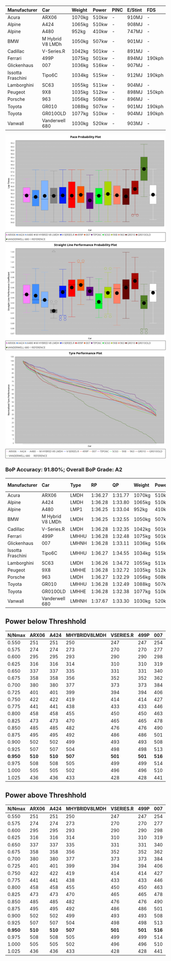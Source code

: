|Manufacturer|Car|Weight|Power|PINC|E/Stint|FDS|
|:-|:-|:-|:-|:-|:-|:-|
|Acura|ARX06|1070kg|510kw|-|910MJ|-|
|Alpine|A424|1065kg|510kw|-|908MJ|-|
|Alpine|A480|952kg|410kw|-|747MJ|-|
|BMW|M Hybrid V8 LMDh|1050kg|507kw|-|901MJ|-|
|Cadillac|V-Series.R|1042kg|501kw|-|891MJ|-|
|Ferrari|499P|1075kg|501kw|-|894MJ|190kph|
|Glickenhaus|007|1036kg|516kw|-|907MJ|-|
|Issotta Fraschini|Tipo6C|1034kg|515kw|-|912MJ|190kph|
|Lamborghini|SC63|1055kg|511kw|-|904MJ|-|
|Peugeot|9X8|1035kg|512kw|-|898MJ|150kph|
|Porsche|963|1056kg|508kw|-|896MJ|-|
|Toyota|GR010|1088kg|507kw|-|901MJ|190kph|
|Toyota|GR010OLD|1077kg|510kw|-|904MJ|190kph|
|Vanwall|Vanderwell 680|1030kg|520kw|-|903MJ|-|

![PACECHART](./IMG/ACOMETHOD.png)
![STRAIGHTLINEPERFORMANCECHART](./IMG/ACOMETHOD_sp.png)
![TYREPERFORMANCECHART](./IMG/ACOMETHOD_tw.png)

### BoP Accuracy: 91.80%; Overall BoP Grade: A2
|Manufacturer|Car|Type|RP|QP|Weight|Power¹|Threshhold|PINC|Power²|E/Stint|AVG Vmax|FDS|RDLC|L/Stint|BOP-Grade|ModelAccuracy|ModelPoints|Match%|
|:-|:-|:-|:-|:-|:-|:-|:-|:-|:-|:-|:-|:-|:-|:-|:-|:-|:-|:-|
|Acura|ARX06|LMDH|1:36.27|1:31.77|1070kg|510kw|210.0kph|-|510kw|910MJ|292.67kph|-|0.99|37|+B2|100.00%|995|80.34%|
|Alpine|A424|LMDH|1:36.28|1:33.80|1065kg|510kw|210.0kph|-|510kw|908MJ|292.48kph|-|1.00|37|~A1|81.15%|521|99.69%|
|Alpine|A480|LMP1|1:36.25|1:33.04|952kg|410kw|210.0kph|-|410kw|747MJ|288.45kph|-|0.98|34|~A1|67.92%|957|100.00%|
|BMW|M Hybrid V8 LMDh|LMDH|1:36.25|1:32.55|1050kg|507kw|210.0kph|-|507kw|901MJ|289.20kph|-|1.02|37|-A2|98.60%|1690|94.77%|
|Cadillac|V-Series.R|LMDH|1:36.28|1:32.35|1042kg|501kw|210.0kph|-|501kw|891MJ|293.24kph|-|1.02|37|+A2|91.10%|1770|94.69%|
|Ferrari|499P|LMHHU|1:36.28|1:32.48|1075kg|501kw|210.0kph|-|501kw|894MJ|293.94kph|190kph|1.02|37|~A1|84.26%|2292|100.00%|
|Glickenhaus|007|LMHNH|1:36.28|1:33.11|1036kg|516kw|210.0kph|-|516kw|907MJ|297.17kph|-|0.95|37|~A1|94.63%|1605|99.45%|
|Issotta Fraschini|Tipo6C|LMHHU|1:36.27|1:34.55|1034kg|515kw|210.0kph|-|515kw|912MJ|295.27kph|190kph|1.08|37|+B1|66.67%|96|86.51%|
|Lamborghini|SC63|LMDH|1:36.26|1:34.72|1055kg|511kw|210.0kph|-|511kw|904MJ|291.02kph|-|1.04|37|+B1|96.77%|419|88.39%|
|Peugeot|9X8|LMHHE|1:36.28|1:32.72|1035kg|512kw|210.0kph|-|512kw|898MJ|293.75kph|150kph|1.03|37|~A1|83.63%|2468|100.00%|
|Porsche|963|LMDH|1:36.27|1:32.29|1056kg|508kw|210.0kph|-|508kw|896MJ|293.42kph|-|1.00|37|~A1|93.14%|5746|99.79%|
|Toyota|GR010|LMHHU|1:36.28|1:32.49|1088kg|507kw|210.0kph|-|507kw|901MJ|293.93kph|190kph|1.01|37|~A1|87.37%|3154|100.00%|
|Toyota|GR010OLD|LMHHE|1:36.28|1:32.38|1077kg|510kw|210.0kph|-|510kw|904MJ|296.49kph|190kph|1.02|37|~A1|89.81%|1393|100.00%|
|Vanwall|Vanderwell 680|LMHNH|1:37.67|1:33.30|1030kg|520kw|210.0kph|-|520kw|903MJ|291.45kph|-|1.01|37|+Ω1|90.28%|604|41.61%|

## Power below Threshhold
|N/Nmax|ARX06|A424|MHYBRIDV8LMDH|VSERIES.R|499P|007|TIPO6C|SC63|9X8|963|GR010|GR010OLD|VANDERWELL680|​|RPM|A480|
|:-|:-|:-|:-|:-|:-|:-|:-|:-|:-|:-|:-|:-|:-|:-|:-|:-|
|0.550|251|251|250|247|247|254|254|252|252|250|250|251|256|​|--|-|
|0.575|274|274|273|270|270|277|277|275|275|273|273|274|279|​|--|-|
|0.600|295|295|293|290|290|298|297|295|296|293|293|295|300|​|--|-|
|0.625|316|316|314|310|310|319|319|316|317|314|314|316|322|​|--|-|
|0.650|337|337|335|331|331|340|340|337|338|335|335|337|343|​|--|-|
|0.675|358|358|356|352|352|362|362|359|359|357|356|358|365|​|--|-|
|0.700|380|380|377|373|373|384|383|380|381|378|377|380|387|​|--|-|
|0.725|401|401|399|394|394|406|405|402|403|399|399|401|409|​|--|-|
|0.750|422|422|419|414|414|427|426|422|423|420|419|422|430|​|--|-|
|0.775|441|441|438|433|433|446|445|441|442|439|438|441|449|​|5000|241|
|0.800|458|458|455|450|450|463|463|459|460|456|455|458|467|​|5500|284|
|0.825|473|473|470|465|465|478|478|474|475|471|470|473|482|​|6000|318|
|0.850|485|485|482|476|476|490|489|485|486|483|482|485|494|​|6500|359|
|0.875|495|495|492|486|486|501|500|496|497|493|492|495|505|​|7000|401|
|0.900|502|502|499|493|493|508|507|503|504|500|499|502|512|​|7500|411|
|0.925|507|507|504|498|498|513|512|508|509|505|504|507|517|​|8000|407|
|**0.950**|**510**|**510**|**507**|**501**|**501**|**516**|**515**|**511**|**512**|**508**|**507**|**510**|**520**|**​**|**8500**|**410**|
|0.975|508|508|505|499|499|514|513|509|510|506|505|508|518|​|9000|205|
|1.000|505|505|502|496|496|510|509|505|506|503|502|505|514|​|--|-|
|1.025|436|436|433|428|428|441|440|436|437|434|433|436|444|​|--|-|

## Power above Threshhold
|N/Nmax|ARX06|A424|MHYBRIDV8LMDH|VSERIES.R|499P|007|TIPO6C|SC63|9X8|963|GR010|GR010OLD|VANDERWELL680|​|RPM|A480|
|:-|:-|:-|:-|:-|:-|:-|:-|:-|:-|:-|:-|:-|:-|:-|:-|:-|
|0.550|251|251|250|247|247|254|254|252|252|250|250|251|256|​|--|-|
|0.575|274|274|273|270|270|277|277|275|275|273|273|274|279|​|--|-|
|0.600|295|295|293|290|290|298|297|295|296|293|293|295|300|​|--|-|
|0.625|316|316|314|310|310|319|319|316|317|314|314|316|322|​|--|-|
|0.650|337|337|335|331|331|340|340|337|338|335|335|337|343|​|--|-|
|0.675|358|358|356|352|352|362|362|359|359|357|356|358|365|​|--|-|
|0.700|380|380|377|373|373|384|383|380|381|378|377|380|387|​|--|-|
|0.725|401|401|399|394|394|406|405|402|403|399|399|401|409|​|--|-|
|0.750|422|422|419|414|414|427|426|422|423|420|419|422|430|​|--|-|
|0.775|441|441|438|433|433|446|445|441|442|439|438|441|449|​|5000|241|
|0.800|458|458|455|450|450|463|463|459|460|456|455|458|467|​|5500|284|
|0.825|473|473|470|465|465|478|478|474|475|471|470|473|482|​|6000|318|
|0.850|485|485|482|476|476|490|489|485|486|483|482|485|494|​|6500|359|
|0.875|495|495|492|486|486|501|500|496|497|493|492|495|505|​|7000|401|
|0.900|502|502|499|493|493|508|507|503|504|500|499|502|512|​|7500|411|
|0.925|507|507|504|498|498|513|512|508|509|505|504|507|517|​|8000|407|
|**0.950**|**510**|**510**|**507**|**501**|**501**|**516**|**515**|**511**|**512**|**508**|**507**|**510**|**520**|**​**|**8500**|**410**|
|0.975|508|508|505|499|499|514|513|509|510|506|505|508|518|​|9000|205|
|1.000|505|505|502|496|496|510|509|505|506|503|502|505|514|​|--|-|
|1.025|436|436|433|428|428|441|440|436|437|434|433|436|444|​|--|-|
